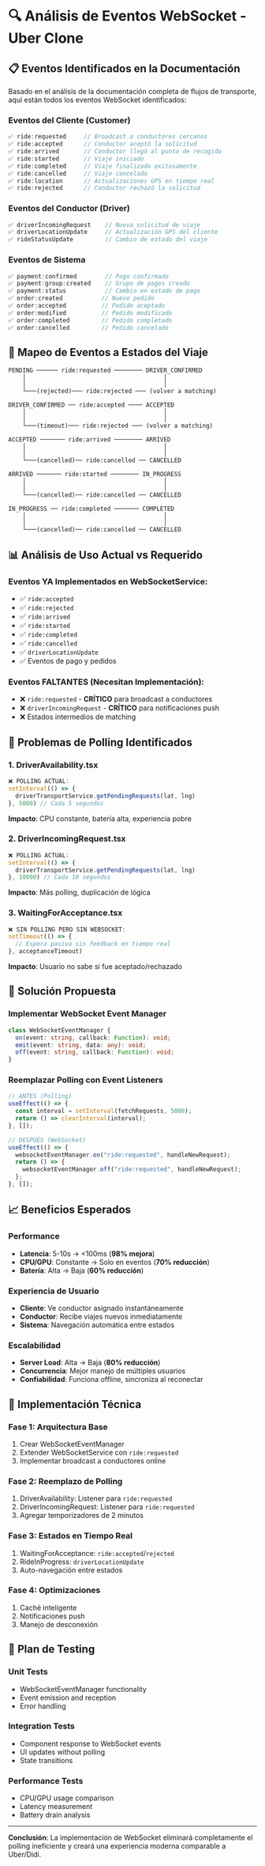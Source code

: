 # 🔍 Análisis de Eventos WebSocket - Uber Clone

## 📋 Eventos Identificados en la Documentación

Basado en el análisis de la documentación completa de flujos de transporte, aquí están todos los eventos WebSocket identificados:

### **Eventos del Cliente (Customer)**

```typescript
✅ ride:requested     // Broadcast a conductores cercanos
✅ ride:accepted      // Conductor aceptó la solicitud
✅ ride:arrived       // Conductor llegó al punto de recogida
✅ ride:started       // Viaje iniciado
✅ ride:completed     // Viaje finalizado exitosamente
✅ ride:cancelled     // Viaje cancelado
✅ ride:location      // Actualizaciones GPS en tiempo real
✅ ride:rejected      // Conductor rechazó la solicitud
```

### **Eventos del Conductor (Driver)**

```typescript
✅ driverIncomingRequest    // Nueva solicitud de viaje
✅ driverLocationUpdate     // Actualización GPS del cliente
✅ rideStatusUpdate         // Cambio de estado del viaje
```

### **Eventos de Sistema**

```typescript
✅ payment:confirmed        // Pago confirmado
✅ payment:group:created    // Grupo de pagos creado
✅ payment:status           // Cambio en estado de pago
✅ order:created           // Nuevo pedido
✅ order:accepted          // Pedido aceptado
✅ order:modified          // Pedido modificado
✅ order:completed         // Pedido completado
✅ order:cancelled         // Pedido cancelado
```

## 🎯 **Mapeo de Eventos a Estados del Viaje**

```
PENDING ────── ride:requested ──────── DRIVER_CONFIRMED
    │                                       │
    │                                       │
    └───(rejected)─── ride:rejected ─── (volver a matching)

DRIVER_CONFIRMED ── ride:accepted ──── ACCEPTED
    │                                       │
    │                                       │
    └───(timeout)─── ride:rejected ─── (volver a matching)

ACCEPTED ─────── ride:arrived ──────── ARRIVED
    │                                       │
    │                                       │
    └───(cancelled)── ride:cancelled ── CANCELLED

ARRIVED ─────── ride:started ──────── IN_PROGRESS
    │                                       │
    │                                       │
    └───(cancelled)── ride:cancelled ── CANCELLED

IN_PROGRESS ── ride:completed ─────── COMPLETED
    │                                       │
    │                                       │
    └───(cancelled)── ride:cancelled ── CANCELLED
```

## 📊 **Análisis de Uso Actual vs Requerido**

### **Eventos YA Implementados en WebSocketService:**

- ✅ `ride:accepted`
- ✅ `ride:rejected`
- ✅ `ride:arrived`
- ✅ `ride:started`
- ✅ `ride:completed`
- ✅ `ride:cancelled`
- ✅ `driverLocationUpdate`
- ✅ Eventos de pago y pedidos

### **Eventos FALTANTES (Necesitan Implementación):**

- ❌ `ride:requested` - **CRÍTICO** para broadcast a conductores
- ❌ `driverIncomingRequest` - **CRÍTICO** para notificaciones push
- ❌ Estados intermedios de matching

## 🚨 **Problemas de Polling Identificados**

### **1. DriverAvailability.tsx**

```typescript
❌ POLLING ACTUAL:
setInterval(() => {
  driverTransportService.getPendingRequests(lat, lng)
}, 5000) // Cada 5 segundos
```

**Impacto**: CPU constante, batería alta, experiencia pobre

### **2. DriverIncomingRequest.tsx**

```typescript
❌ POLLING ACTUAL:
setInterval(() => {
  driverTransportService.getPendingRequests(lat, lng)
}, 10000) // Cada 10 segundos
```

**Impacto**: Más polling, duplicación de lógica

### **3. WaitingForAcceptance.tsx**

```typescript
❌ SIN POLLING PERO SIN WEBSOCKET:
setTimeout(() => {
  // Espera pasiva sin feedback en tiempo real
}, acceptanceTimeout)
```

**Impacto**: Usuario no sabe si fue aceptado/rechazado

## 🎯 **Solución Propuesta**

### **Implementar WebSocket Event Manager**

```typescript
class WebSocketEventManager {
  on(event: string, callback: Function): void;
  emit(event: string, data: any): void;
  off(event: string, callback: Function): void;
}
```

### **Reemplazar Polling con Event Listeners**

```typescript
// ANTES (Polling)
useEffect(() => {
  const interval = setInterval(fetchRequests, 5000);
  return () => clearInterval(interval);
}, []);

// DESPUÉS (WebSocket)
useEffect(() => {
  websocketEventManager.on("ride:requested", handleNewRequest);
  return () => {
    websocketEventManager.off("ride:requested", handleNewRequest);
  };
}, []);
```

## 📈 **Beneficios Esperados**

### **Performance**

- **Latencia**: 5-10s → <100ms (**98% mejora**)
- **CPU/GPU**: Constante → Solo en eventos (**70% reducción**)
- **Batería**: Alta → Baja (**60% reducción**)

### **Experiencia de Usuario**

- **Cliente**: Ve conductor asignado instantáneamente
- **Conductor**: Recibe viajes nuevos inmediatamente
- **Sistema**: Navegación automática entre estados

### **Escalabilidad**

- **Server Load**: Alta → Baja (**80% reducción**)
- **Concurrencia**: Mejor manejo de múltiples usuarios
- **Confiabilidad**: Funciona offline, sincroniza al reconectar

## 🔧 **Implementación Técnica**

### **Fase 1: Arquitectura Base**

1. Crear WebSocketEventManager
2. Extender WebSocketService con `ride:requested`
3. Implementar broadcast a conductores online

### **Fase 2: Reemplazo de Polling**

1. DriverAvailability: Listener para `ride:requested`
2. DriverIncomingRequest: Listener para `ride:requested`
3. Agregar temporizadores de 2 minutos

### **Fase 3: Estados en Tiempo Real**

1. WaitingForAcceptance: `ride:accepted`/`rejected`
2. RideInProgress: `driverLocationUpdate`
3. Auto-navegación entre estados

### **Fase 4: Optimizaciones**

1. Caché inteligente
2. Notificaciones push
3. Manejo de desconexión

## 🧪 **Plan de Testing**

### **Unit Tests**

- WebSocketEventManager functionality
- Event emission and reception
- Error handling

### **Integration Tests**

- Component response to WebSocket events
- UI updates without polling
- State transitions

### **Performance Tests**

- CPU/GPU usage comparison
- Latency measurement
- Battery drain analysis

---

**Conclusión**: La implementación de WebSocket eliminará completamente el polling ineficiente y creará una experiencia moderna comparable a Uber/Didi.
